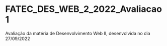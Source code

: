 # FATEC_DES_WEB_2_2022_Avaliacao1
Avaliação da matéria de Desenvolvimento Web II, desenvolvida no dia 27/09/2022
